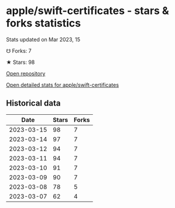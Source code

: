 # apple/swift-certificates - stars & forks statistics

Stats updated on Mar 2023, 15

☋ Forks: 7

★ Stars: 98

[Open repository](https://github.com/apple/swift-certificates)

[Open detailed stats for apple/swift-certificates](https://reviewgithub.com/rep/apple/swift-certificates)

## Historical data
| Date | Stars | Forks |
|------|-------|-------|
| 2023-03-15 | 98 | 7 | 
| 2023-03-14 | 97 | 7 | 
| 2023-03-12 | 94 | 7 | 
| 2023-03-11 | 94 | 7 | 
| 2023-03-10 | 91 | 7 | 
| 2023-03-09 | 90 | 7 | 
| 2023-03-08 | 78 | 5 | 
| 2023-03-07 | 62 | 4 | 

